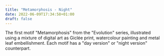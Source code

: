 ```yaml
---
title: "Metamorphosis - Night"
date: 2022-06-09T17:34:58+01:00
draft: false
---
```


The first motif "Metamorphosis" from the "Evolution" series, illustrated using a mixture of digital art as Giclée print, watercolour painting and metal leaf embellishment. Each motif has a "day version" or "night version" counterpart.